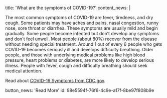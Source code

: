 title: 'What are the symptoms of COVID-19?'
content_news: |
  <p>The most common symptoms of COVID-19 are fever, tiredness, and dry cough. Some patients may have aches and pains, nasal congestion, runny nose, sore throat or diarrhea. These symptoms are usually mild and begin gradually. Some people become infected but don’t develop any symptoms and don't feel unwell. Most people (about 80%) recover from the disease without needing special treatment. Around 1 out of every 6 people who gets COVID-19 becomes seriously ill and develops difficulty breathing. Older people, and those with underlying medical problems like high blood pressure, heart problems or diabetes, are more likely to develop serious illness. People with fever, cough and difficulty breathing should seek medical attention.
  </p>
  <p>Read about <a href="https://www.cdc.gov/coronavirus/2019-ncov/symptoms-testing/symptoms.html" target="_blank">COVID-19 Symptoms from CDC.gov</a>.
  </p>
button_news: 'Read More'
id: 98e5594f-76f6-4c9e-a17f-8be97f808b9e
